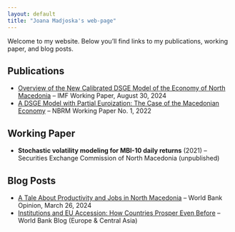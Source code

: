 ```yaml
---
layout: default
title: "Joana Madjoska's web-page"
---
```


Welcome to my website. Below you’ll find links to my publications, working paper, and blog posts.

## Publications

- [Overview of the New Calibrated DSGE Model of the Economy of North Macedonia](https://www.imf.org/en/Publications/WP/Issues/2024/08/30/Overview-of-the-New-Calibrated-DSGE-Model-of-the-Economy-of-North-Macedonia-553994) – IMF Working Paper, August 30, 2024
- [A DSGE Model with Partial Euroization: The Case of the Macedonian Economy](https://www.nbrm.mk/content/A_DSGE_model_with_partial_euroization_the_case_of_the_Macedonian_economy_WP1-2022.pdf) – NBRM Working Paper No. 1, 2022

## Working Paper

- **Stochastic volatility modeling for MBI-10 daily returns** (2021) – Securities Exchange Commission of North Macedonia (unpublished)

## Blog Posts

- [A Tale About Productivity and Jobs in North Macedonia](https://www.worldbank.org/en/news/opinion/2024/03/26/a-tale-about-productivity-and-jobs-in-north-macedonia) – World Bank Opinion, March 26, 2024
- [Institutions and EU Accession: How Countries Prosper Even Before](https://blogs.worldbank.org/en/europeandcentralasia/institutions-and-eu-accession--how-countries-prosper-even-before) – World Bank Blog (Europe & Central Asia)
